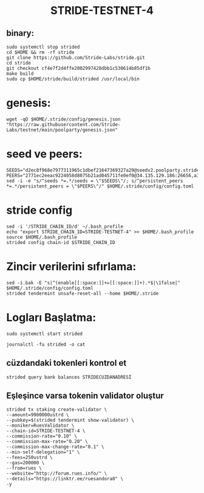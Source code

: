 <h1 align="center">STRIDE-TESTNET-4 </h1>

## binary:

```
sudo systemctl stop strided
cd $HOME && rm -rf stride
git clone https://github.com/Stride-Labs/stride.git
cd stride
git checkout cf4e7f2d4ffe2002997428dbb1c530614b85df1b
make build
sudo cp $HOME/stride/build/strided /usr/local/bin
```

# genesis:
```
wget -qO $HOME/.stride/config/genesis.json "https://raw.githubusercontent.com/Stride-Labs/testnet/main/poolparty/genesis.json"
```

# seed ve peers:
```
SEEDS="d2ec8f968e7977311965c1dbef21647369327a29@seedv2.poolparty.stridenet.co:26656"
PEERS="2771ec2eeac9224058d8075b21ad045711fe0ef0@34.135.129.186:26656,a3afae256ad780f873f85a0c377da5c8e9c28cb2@54.219.207.30:26656,328d459d21f82c759dda88b97ad56835c949d433@78.47.222.208:26639,bf57701e5e8a19c40a5135405d6757e5f0f9e6a3@143.244.186.222:16656,f93ce5616f45d6c20d061302519a5c2420e3475d@135.125.5.31:54356"
sed -i -e "s/^seeds *=.*/seeds = \"$SEEDS\"/; s/^persistent_peers *=.*/persistent_peers = \"$PEERS\"/" $HOME/.stride/config/config.toml
```

# stride config
```
sed -i '/STRIDE_CHAIN_ID/d' ~/.bash_profile
echo "export STRIDE_CHAIN_ID=STRIDE-TESTNET-4" >> $HOME/.bash_profile
source $HOME/.bash_profile
strided config chain-id $STRIDE_CHAIN_ID
```

# Zincir verilerini sıfırlama:

```
sed -i.bak -E "s|^(enable[[:space:]]+=[[:space:]]+).*$|\1false|" $HOME/.stride/config/config.toml
strided tendermint unsafe-reset-all --home $HOME/.stride
```

# Logları Başlatma:

```
sudo systemctl start strided 
```
``` 
journalctl -fu strided -o cat
```

## cüzdandaki tokenleri kontrol et
```
strided query bank balances STRIDECÜZDANADRESİ
```

## Eşleşince varsa tokenin validator oluştur
```
strided tx staking create-validator \
--amount=9900000ustrd \
--pubkey=$(strided tendermint show-validator) \
--moniker=RuesValidator \
--chain-id=STRIDE-TESTNET-4 \
--commission-rate="0.10" \
--commission-max-rate="0.20" \
--commission-max-change-rate="0.1" \
--min-self-delegation="1" \
--fees=250ustrd \
--gas=200000 \
--from=rues \
--website="http://forum.rues.info/" \
--details="https://linktr.ee/ruesandora0" \
-y
```

